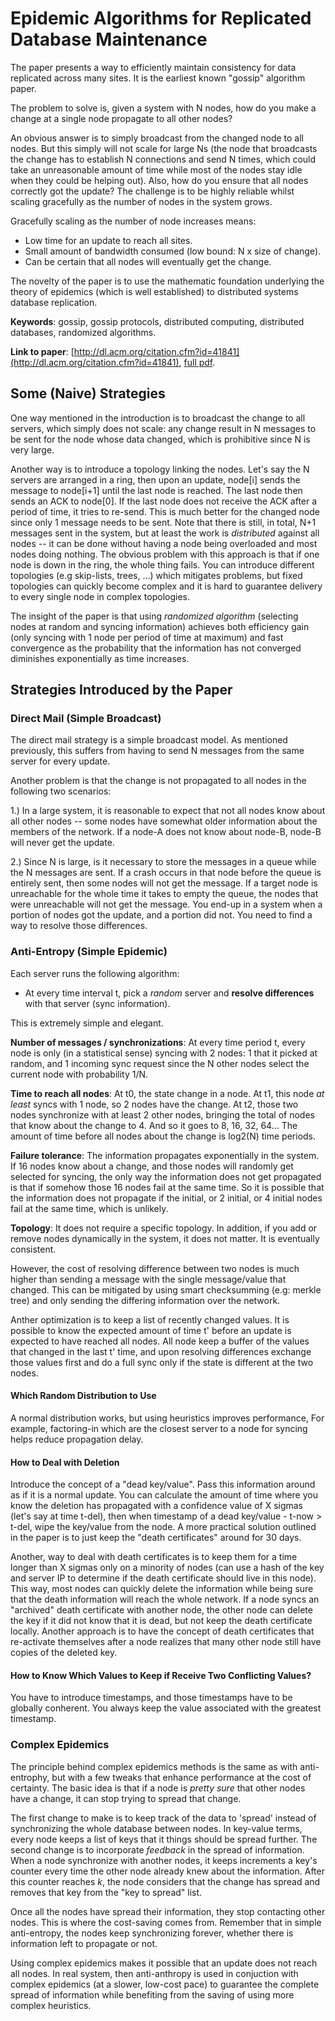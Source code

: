 
# Epidemic Algorithms for Replicated Database Maintenance

The paper presents a way to efficiently maintain consistency for data replicated across many sites. It is the earliest known "gossip" algorithm paper.

The problem to solve is, given a system with N nodes, how do you make a change at a single node propagate to all other nodes?

An obvious answer is to simply broadcast from the changed node to all nodes. But this simply will not scale for large Ns (the node that broadcasts the change has to establish N connections and send N times, which could take an unreasonable amount of time while most of the nodes stay idle when they could be helping out). Also, how do you ensure that all nodes correctly got the update? The challenge is to be highly reliable whilst scaling gracefully as the number of nodes in the system grows.

Gracefully scaling as the number of node increases means:

- Low time for an update to reach all sites.
- Small amount of bandwidth consumed (low bound: N x size of change).
- Can be certain that all nodes will eventually get the change.

The novelty of the paper is to use the mathematic foundation underlying the theory of epidemics (which is well established) to distributed systems database replication.

**Keywords**: gossip, gossip protocols, distributed computing, distributed databases, randomized algorithms.

**Link to paper**: [http://dl.acm.org/citation.cfm?id=41841](http://dl.acm.org/citation.cfm?id=41841), [full pdf](http://www.textfiles.com/bitsavers/pdf/xerox/parc/techReports/CSL-89-1_Epidemic_Algorithms_for_Replicated_Database_Maintenance.pdf).

## Some (Naive) Strategies 

One way mentioned in the introduction is to broadcast the change to all servers, which simply does not scale: any change result in N messages to be sent for the node whose data changed, which is prohibitive since N is very large.

Another way is to introduce a topology linking the nodes. Let's say the N servers are arranged in a ring, then upon an update, node[i] sends the message to node[i+1] until the last node is reached. The last node then sends an ACK to node[0]. If the last node does not receive the ACK after a period of time, it tries to re-send. This is much better for the changed node since only 1 message needs to be sent. Note that there is still, in total, N+1 messages sent in the system, but at least the work is _distributed_ against all nodes -- it can be done without having a node being overloaded and most nodes doing nothing. The obvious problem with this approach is that if one node is down in the ring, the whole thing fails. You can introduce different topologies (e.g skip-lists, trees, ...) which mitigates problems, but fixed topologies can quickly become complex and it is hard to guarantee delivery to every single node in complex topologies.

The insight of the paper is that using _randomized algorithm_ (selecting nodes at random and syncing information) achieves both efficiency gain (only syncing with 1 node per period of time at maximum) and fast convergence as the probability that the information has not converged diminishes exponentially as time increases. 

## Strategies Introduced by the Paper 

### Direct Mail (Simple Broadcast)

The direct mail strategy is a simple broadcast model. As mentioned previously, this suffers from having to send N messages from the same server for every update.

Another problem is that the change is not propagated to all nodes in the following two scenarios:

1.) In a large system, it is reasonable to expect that not all nodes know about all other nodes -- some nodes have somewhat older information about the members of the network. If a node-A does not know about node-B, node-B will never get the update. 

2.) Since N is large, is it necessary to store the messages in a queue while the N messages are sent. If a crash occurs in that node before the queue is entirely sent, then some nodes will not get the message. If a target node is unreachable for the whole time it takes to empty the queue, the nodes that were unreachable will not get the message. You end-up in a system when a portion of nodes got the update, and a portion did not. You need to find a way to resolve those differences.

### Anti-Entropy (Simple Epidemic)

Each server runs the following algorithm:

- At every time interval t, pick a _random_ server and __resolve differences__ with that server (sync information).

This is extremely simple and elegant. 

**Number of messages / synchronizations**: At every time period t, every node is only (in a statistical sense) syncing with 2 nodes: 1 that it picked at random, and 1 incoming sync request since the N other nodes select the current node with probability 1/N.

**Time to reach all nodes**: At t0, the state change in a node. At t1, this node _at least_ syncs with 1 node, so 2 nodes have the change. At t2, those two nodes synchronize with at least 2 other nodes, bringing the total of nodes that know about the change to 4. And so it goes to 8, 16, 32, 64... The amount of time before all nodes about the change is log2(N) time periods.

**Failure tolerance**: The information propagates exponentially in the system. If 16 nodes know about a change, and those nodes will randomly get selected for syncing, the only way the information does not get propagated is that if somehow those 16 nodes fail at the same time. So it is possible that the information does not propagate if the initial, or 2 initial, or 4 initial nodes fail at the same time, which is unlikely.

**Topology**: It does not require a specific topology. In addition, if you add or remove nodes dynamically in the system, it does not matter. It is eventually consistent.

However, the cost of resolving difference between two nodes is much higher than sending a message with the single message/value that changed. This can be mitigated by using smart checksumming (e.g: merkle tree) and only sending the differing information over the network.

Anther optimization is to keep a list of recently changed values. It is possible to know the expected amount of time t' before an update is expected to have reached all nodes. All node keep a buffer of the values that changed in the last t' time, and upon resolving differences exchange those values first and do a full sync only if the state is different at the two nodes.

#### Which Random Distribution to Use

A normal distribution works, but using heuristics improves performance, For example, factoring-in which are the closest server to a node for syncing helps reduce propagation delay.

#### How to Deal with Deletion

Introduce the concept of a "dead key/value". Pass this information around as if it is a normal update. You can calculate the amount of time where you know the deletion has propagated with a confidence value of X sigmas (let's say at time t-del), then when timestamp of a dead key/value - t-now > t-del, wipe the key/value from the node. A more practical solution outlined in the paper is to just keep the "death certificates" around for 30 days.

Another, way to deal with death certificates is to keep them for a time longer than X sigmas only on a minority of nodes (can use a hash of the key and server IP to determine if the death certificate should live in this node). This way, most nodes can quickly delete the information while being sure that the death information will reach the whole network. If a node syncs an "archived" death certificate with another node, the other node can delete the key if it did not know that it is dead, but not keep the death certificate locally. Another approach is to have the concept of death certificates that re-activate themselves after a node realizes that many other node still have copies of the deleted key.

#### How to Know Which Values to Keep if Receive Two Conflicting Values?

You have to introduce timestamps, and those timestamps have to be globally conherent. You always keep the value associated with the greatest timestamp.

### Complex Epidemics

The principle behind complex epidemics methods is the same as with anti-entrophy, but with a few tweaks that enhance performance at the cost of certainty. The basic idea is that if a node is _pretty sure_ that other nodes have a change, it can stop trying to spread that change.

The first change to make is to keep track of the data to 'spread' instead of synchronizing the whole database between nodes. In key-value terms, every node keeps a list of keys that it things should be spread further. The second change is to incorporate _feedback_ in the spread of information. When a node synchronize with another nodes, it keeps increments a key's counter every time the other node already knew about the information. After this counter reaches _k_, the node considers that the change has spread and removes that key from the "key to spread" list.

Once all the nodes have spread their information, they stop contacting other nodes. This is where the cost-saving comes from. Remember that in simple anti-entropy, the nodes keep synchronizing forever, whether there is information left to propagate or not.

Using complex epidemics makes it possible that an update does not reach all nodes. In real system, then anti-anthropy is used in conjuction with complex epidemics (at a slower, low-cost pace) to guarantee the complete spread of information while benefiting from the saving of using more complex heuristics.

